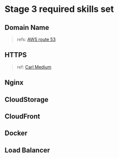 # Stage 3 required skills set

## Domain Name

> refs: [AWS route 53](https://docs.aws.amazon.com/Route53/latest/DeveloperGuide/domain-register.html#domain-register-procedure-section)

## HTTPS

> ref: [Carl Medium](https://medium.com/@clu1022)

## Nginx

## CloudStorage

## CloudFront

## Docker

## Load Balancer

